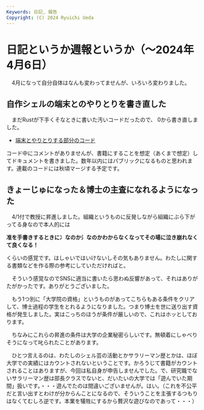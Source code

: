 ```yaml
---
Keywords: 日記, 報告
Copyright: (C) 2024 Ryuichi Ueda
---
```


# 日記というか週報というか（〜2024年4月6日）

　4月になって自分自体はなんも変わってませんが、いろいろ変わりました。

## 自作シェルの端末とのやりとりを書き直した

　まだRustが下手くそなときに書いた汚いコードだったので、
0から書き直しました。

* [端末とやりとりする部分のコード](https://github.com/shellgei/rusty_bash/blob/terminal_16/src/feeder/terminal.rs)

コード中にコメントがありませんが、書籍にすることを想定（あくまで想定）してドキュメントを書きました。数年以内にはパブリックになるものと思われます。連載のコードには秋頃マージする予定です。

## きょーじゅになった＆博士の主査になれるようになった

　4/1付で教授に昇進しました。組織というものに反発しながら組織にぶら下がってる身なので本人的には

**准を手書きするときに冫なのか氵なのかわからなくなってその場に泣き崩れなくて良くなる！**

くらいの感覚です。はしゃいではいけないしその気もありません。わたしに関する書類などを作る際の参考にしていただければと。

　そういう感覚なのでSNSに適当に書いたら思わぬ反響があって、それはありがたがかったです。ありがとうございました。

　もう1つ別に「大学院の資格」というものがあってこちらもある条件をクリアして、博士過程の学生をとれるようになりました。つまり博士を世に送り出す資格が発生しました。実はこっちのほうが条件が厳しいので、これはホッとしております。

　ちなみにこれらの昇進の条件は大学の企業秘密らしいです。無頓着にしゃべりそうになって叱られたことがあります。

　ひとつ言えるのは、わたしのシェル芸の活動とかサラリーマン歴とかは、ほぼ大学での実績にはカウントされないということです。かろうじて書籍がカウントされることはありますが、今回は私自身が申告しませんでした。で、研究職でないサラリーマン歴は部長クラスでないと、だいたいの大学では「遊んでいた期間」扱いです。・・・遊んでたのは間違いございませんが。はい。（これを不公平だと言い出すとわけが分からんことになるので、そういうことを主張するつもりはなくてむしろ逆です。本業を犠牲にするから贅沢な遊びなのであって・・・）

